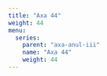 ```yaml
---
title: "Axa 44"
weight: 44
menu:
  series:
    parent: "axa-anul-iii"
    name: "Axa 44"
    weight: 44
---
```


